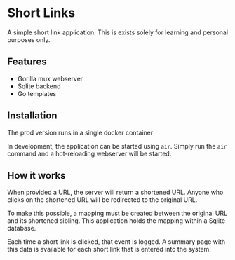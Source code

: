 # Short Links

A simple short link application. This is exists solely for learning and personal purposes only.

## Features

- Gorilla mux webserver
- Sqlite backend
- Go templates

## Installation

The prod version runs in a single docker container

In development, the application can be started using `air`. Simply run the `air` command and a 
hot-reloading webserver will be started.

## How it works

When provided a URL, the server will return a shortened URL. Anyone who clicks on the shortened 
URL will be redirected to the original URL. 

To make this possible, a mapping must be created between the original URL and its shortened 
sibling. This application holds the mapping within a Sqlite database.

Each time a short link is clicked, that event is logged. A summary page with this data is 
available for each short link that is entered into the system.
